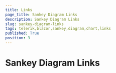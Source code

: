 ```yaml
---
title: Links
page_title: Sankey Diagram Links
description: Sankey Diagram Links
slug: sankey-diagram-links
tags: telerik,blazor,sankey,diagram,chart,links
published: True
position: 3
---
```


# Sankey Diagram Links